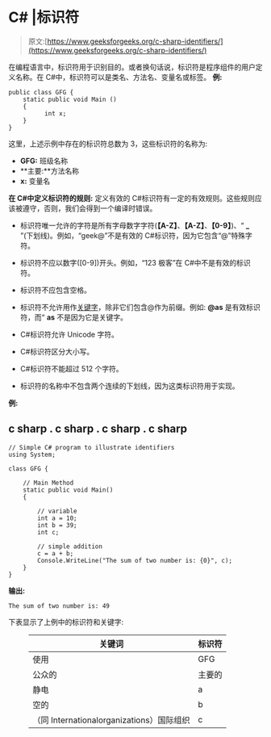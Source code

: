 # C# |标识符

> 原文:[https://www.geeksforgeeks.org/c-sharp-identifiers/](https://www.geeksforgeeks.org/c-sharp-identifiers/)

在编程语言中，标识符用于识别目的。或者换句话说，标识符是程序组件的用户定义名称。在 C#中，标识符可以是类名、方法名、变量名或标签。
**例:**

```
public class GFG {
    static public void Main () 
    {
          int x;
    }
}
```

这里，上述示例中存在的标识符总数为 3，这些标识符的名称为:

*   **GFG:** 班级名称
*   **主要:**方法名称
*   **x:** 变量名

**在 C#中定义标识符的规则:**
定义有效的 C#标识符有一定的有效规则。这些规则应该被遵守，否则，我们会得到一个编译时错误。

*   标识符唯一允许的字符是所有字母数字字符(**【A-Z】**、**【A-Z】**、**【0-9】**)、“ **_** ”(下划线)。例如，“geek@”不是有效的 C#标识符，因为它包含“@”特殊字符。
*   标识符不应以数字([0-9])开头。例如，“123 极客”在 C#中不是有效的标识符。
*   标识符不应包含空格。

*   标识符不允许用作[关键字](https://www.geeksforgeeks.org/c-keywords/)，除非它们包含@作为前缀。例如: **@as** 是有效标识符，而“ **as** 不是因为它是关键字。
*   C#标识符允许 Unicode 字符。
*   C#标识符区分大小写。
*   C#标识符不能超过 512 个字符。
*   标识符的名称中不包含两个连续的下划线，因为这类标识符用于实现。

**例:**

## c sharp . c sharp . c sharp . c sharp

```
// Simple C# program to illustrate identifiers
using System;

class GFG {

    // Main Method
    static public void Main()
    {

        // variable
        int a = 10;
        int b = 39;
        int c;

        // simple addition
        c = a + b;
        Console.WriteLine("The sum of two number is: {0}", c);
    }
}
```

**输出:**

```
The sum of two number is: 49
```

下表显示了上例中的标识符和关键字:

<figure class="table">

| 关键词 | 标识符 |
| --- | --- |
| 使用 | GFG |
| 公众的 | 主要的 |
| 静电 | a |
| 空的 | b |
| （同 Internationalorganizations）国际组织 | c |

</figure>